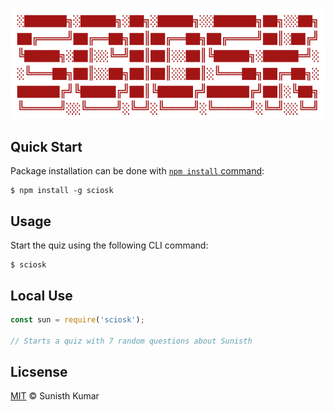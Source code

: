 ![alt text](img/logo.png "Sciosk")

## Quick Start
Package installation can be done with [`npm install` command](https://docs.npmjs.com/getting-started/installing-npm-packages-locally):
```
$ npm install -g sciosk
```

## Usage
Start the quiz using the following CLI command:
```
$ sciosk
```

## Local Use
```js
const sun = require('sciosk');

// Starts a quiz with 7 random questions about Sunisth
```

## Licsense
[MIT](LICENSE) © Sunisth Kumar
